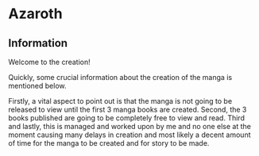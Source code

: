 # Azaroth
## Information

Welcome to the creation!

Quickly, some crucial information about the creation of the manga is mentioned below.

Firstly, a vital aspect to point out is that the manga is not going to be released to view until the first 3 manga books are created.
Second, the 3 books published are going to be completely free to view and read.
Third and lastly, this is managed and worked upon by me and no one else at the moment causing many delays in creation and most likely a decent amount of time for the manga to be created and for story to be made.



